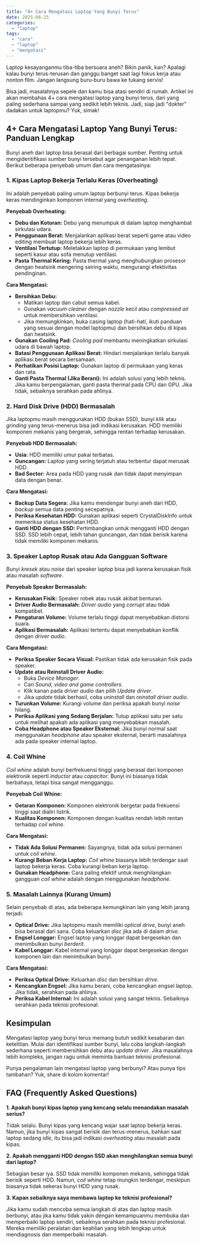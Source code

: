 ```yaml
---
title: "4+ Cara Mengatasi Laptop Yang Bunyi Terus"
date: 2025-08-25
categories: 
  - "laptop"
tags: 
  - "cara"
  - "laptop"
  - "mengatasi"
---
```


Laptop kesayanganmu tiba-tiba bersuara aneh? Bikin panik, kan? Apalagi kalau bunyi terus-terusan dan ganggu banget saat lagi fokus kerja atau nonton film. Jangan langsung buru-buru bawa ke tukang servis!

Bisa jadi, masalahnya sepele dan kamu bisa atasi sendiri di rumah. Artikel ini akan membahas 4+ cara mengatasi laptop yang bunyi terus, dari yang paling sederhana sampai yang sedikit lebih teknis. Jadi, siap jadi "dokter" dadakan untuk laptopmu? Yuk, simak!

## 4+ Cara Mengatasi Laptop Yang Bunyi Terus: Panduan Lengkap

Bunyi aneh dari laptop bisa berasal dari berbagai sumber. Penting untuk mengidentifikasi sumber bunyi tersebut agar penanganan lebih tepat. Berikut beberapa penyebab umum dan cara mengatasinya:

### 1\. Kipas Laptop Bekerja Terlalu Keras (Overheating)

Ini adalah penyebab paling umum laptop berbunyi terus. Kipas bekerja keras mendinginkan komponen internal yang _overheating_.

**Penyebab Overheating:**

- **Debu dan Kotoran:** Debu yang menumpuk di dalam laptop menghambat sirkulasi udara.
- **Penggunaan Berat:** Menjalankan aplikasi berat seperti game atau video editing membuat laptop bekerja lebih keras.
- **Ventilasi Tertutup:** Meletakkan laptop di permukaan yang lembut seperti kasur atau sofa menutup ventilasi.
- **Pasta Thermal Kering:** Pasta thermal yang menghubungkan prosesor dengan heatsink mengering seiring waktu, mengurangi efektivitas pendinginan.

**Cara Mengatasi:**

- **Bersihkan Debu:**
    - Matikan laptop dan cabut semua kabel.
    - Gunakan _vacuum cleaner_ dengan _nozzle_ kecil atau _compressed air_ untuk membersihkan ventilasi.
    - Jika memungkinkan, buka casing laptop (hati-hati, ikuti panduan yang sesuai dengan model laptopmu) dan bersihkan debu di kipas dan heatsink.
- **Gunakan Cooling Pad:** _Cooling pad_ membantu meningkatkan sirkulasi udara di bawah laptop.
- **Batasi Penggunaan Aplikasi Berat:** Hindari menjalankan terlalu banyak aplikasi berat secara bersamaan.
- **Perhatikan Posisi Laptop:** Gunakan laptop di permukaan yang keras dan rata.
- **Ganti Pasta Thermal (Jika Berani):** Ini adalah solusi yang lebih teknis. Jika kamu berpengalaman, ganti pasta thermal pada CPU dan GPU. Jika tidak, sebaiknya serahkan pada ahlinya.

### 2\. Hard Disk Drive (HDD) Bermasalah

Jika laptopmu masih menggunakan HDD (bukan SSD), bunyi _klik_ atau _grinding_ yang terus-menerus bisa jadi indikasi kerusakan. HDD memiliki komponen mekanis yang bergerak, sehingga rentan terhadap kerusakan.

**Penyebab HDD Bermasalah:**

- **Usia:** HDD memiliki umur pakai terbatas.
- **Guncangan:** Laptop yang sering terjatuh atau terbentur dapat merusak HDD.
- **Bad Sector:** Area pada HDD yang rusak dan tidak dapat menyimpan data dengan benar.

**Cara Mengatasi:**

- **Backup Data Segera:** Jika kamu mendengar bunyi aneh dari HDD, _backup_ semua data penting secepatnya.
- **Periksa Kesehatan HDD:** Gunakan aplikasi seperti CrystalDiskInfo untuk memeriksa status kesehatan HDD.
- **Ganti HDD dengan SSD:** Pertimbangkan untuk mengganti HDD dengan SSD. SSD lebih cepat, lebih tahan guncangan, dan tidak berisik karena tidak memiliki komponen mekanis.

### 3\. Speaker Laptop Rusak atau Ada Gangguan Software

Bunyi _kresek_ atau _noise_ dari speaker laptop bisa jadi karena kerusakan fisik atau masalah _software_.

**Penyebab Speaker Bermasalah:**

- **Kerusakan Fisik:** Speaker robek atau rusak akibat benturan.
- **Driver Audio Bermasalah:** _Driver audio_ yang _corrupt_ atau tidak kompatibel.
- **Pengaturan Volume:** Volume terlalu tinggi dapat menyebabkan distorsi suara.
- **Aplikasi Bermasalah:** Aplikasi tertentu dapat menyebabkan konflik dengan _driver audio_.

**Cara Mengatasi:**

- **Periksa Speaker Secara Visual:** Pastikan tidak ada kerusakan fisik pada speaker.
- **Update atau Reinstall Driver Audio:**
    - Buka _Device Manager_.
    - Cari _Sound, video and game controllers_.
    - Klik kanan pada _driver audio_ dan pilih _Update driver_.
    - Jika _update_ tidak berhasil, coba _uninstall_ dan _reinstall driver audio_.
- **Turunkan Volume:** Kurangi volume dan periksa apakah bunyi _noise_ hilang.
- **Periksa Aplikasi yang Sedang Berjalan:** Tutup aplikasi satu per satu untuk melihat apakah ada aplikasi yang menyebabkan masalah.
- **Coba Headphone atau Speaker Eksternal:** Jika bunyi normal saat menggunakan _headphone_ atau speaker eksternal, berarti masalahnya ada pada speaker internal laptop.

### 4\. Coil Whine

_Coil whine_ adalah bunyi berfrekuensi tinggi yang berasal dari komponen elektronik seperti _inductor_ atau _capacitor_. Bunyi ini biasanya tidak berbahaya, tetapi bisa sangat mengganggu.

**Penyebab Coil Whine:**

- **Getaran Komponen:** Komponen elektronik bergetar pada frekuensi tinggi saat dialiri listrik.
- **Kualitas Komponen:** Komponen dengan kualitas rendah lebih rentan terhadap _coil whine_.

**Cara Mengatasi:**

- **Tidak Ada Solusi Permanen:** Sayangnya, tidak ada solusi permanen untuk _coil whine_.
- **Kurangi Beban Kerja Laptop:** _Coil whine_ biasanya lebih terdengar saat laptop bekerja keras. Coba kurangi beban kerja laptop.
- **Gunakan Headphone:** Cara paling efektif untuk menghilangkan gangguan _coil whine_ adalah dengan menggunakan _headphone_.

### 5\. Masalah Lainnya (Kurang Umum)

Selain penyebab di atas, ada beberapa kemungkinan lain yang lebih jarang terjadi:

- **Optical Drive:** Jika laptopmu masih memiliki _optical drive_, bunyi aneh bisa berasal dari sana. Coba keluarkan _disc_ jika ada di dalam _drive_.
- **Engsel Longgar:** Engsel laptop yang longgar dapat bergesekan dan menimbulkan bunyi _berderit_.
- **Kabel Longgar:** Kabel internal yang longgar dapat bergesekan dengan komponen lain dan menimbulkan bunyi.

**Cara Mengatasi:**

- **Periksa Optical Drive:** Keluarkan _disc_ dan bersihkan _drive_.
- **Kencangkan Engsel:** Jika kamu berani, coba kencangkan engsel laptop. Jika tidak, serahkan pada ahlinya.
- **Periksa Kabel Internal:** Ini adalah solusi yang sangat teknis. Sebaiknya serahkan pada teknisi profesional.

## Kesimpulan

Mengatasi laptop yang bunyi terus memang butuh sedikit kesabaran dan ketelitian. Mulai dari identifikasi sumber bunyi, lalu coba langkah-langkah sederhana seperti membersihkan debu atau _update driver_. Jika masalahnya lebih kompleks, jangan ragu untuk meminta bantuan teknisi profesional.

Punya pengalaman lain mengatasi laptop yang berbunyi? Atau punya tips tambahan? Yuk, share di kolom komentar!

## FAQ (Frequently Asked Questions)

**1\. Apakah bunyi kipas laptop yang kencang selalu menandakan masalah serius?**

Tidak selalu. Bunyi kipas yang kencang wajar saat laptop bekerja keras. Namun, jika bunyi kipas sangat berisik dan terus-menerus, bahkan saat laptop sedang _idle_, itu bisa jadi indikasi _overheating_ atau masalah pada kipas.

**2\. Apakah mengganti HDD dengan SSD akan menghilangkan semua bunyi dari laptop?**

Sebagian besar iya. SSD tidak memiliki komponen mekanis, sehingga tidak berisik seperti HDD. Namun, _coil whine_ tetap mungkin terdengar, meskipun biasanya tidak sekeras bunyi HDD yang rusak.

**3\. Kapan sebaiknya saya membawa laptop ke teknisi profesional?**

Jika kamu sudah mencoba semua langkah di atas dan laptop masih berbunyi, atau jika kamu tidak yakin dengan kemampuanmu membuka dan memperbaiki laptop sendiri, sebaiknya serahkan pada teknisi profesional. Mereka memiliki peralatan dan keahlian yang lebih lengkap untuk mendiagnosis dan memperbaiki masalah.
